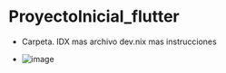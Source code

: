 # ProyectoInicial_flutter
* Carpeta. IDX mas archivo dev.nix mas instrucciones
- ![image](https://github.com/user-attachments/assets/fc690515-1766-4b7b-aeb9-eea61ea9252f)
